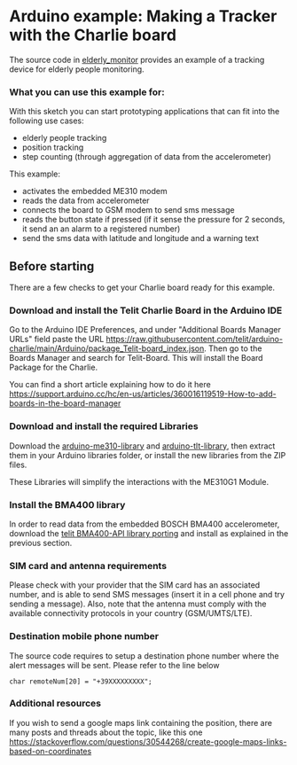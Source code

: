 # Arduino example: Making a Tracker with the Charlie board
The source code in [elderly_monitor](elderly_monitor/elderly_monitor.ino) provides an example of a tracking device for elderly people monitoring.


### What you can use this example for:

With this sketch you can start prototyping applications that can fit into the following use cases:

- elderly people tracking
- position tracking
- step counting (through aggregation of data from the accelerometer)

This example:

- activates the embedded ME310 modem
- reads the data from accelerometer
- connects the board to GSM modem to send sms message
- reads the button state if pressed (if it sense the pressure for 2 seconds, it send an an alarm to a registered number)
- send the sms data with latitude and longitude and a warning text

## Before starting

There are a few checks to get your Charlie board ready for this example.

### Download and install the Telit Charlie Board in the Arduino IDE

Go to the Arduino IDE Preferences, and under "Additional Boards Manager URLs" field paste the URL https://raw.githubusercontent.com/telit/arduino-charlie/main/Arduino/package_Telit-board_index.json. Then go to the Boards Manager and search for Telit-Board. This will install the Board Package for the Charlie.

You can find a short article explaining how to do it here https://support.arduino.cc/hc/en-us/articles/360016119519-How-to-add-boards-in-the-board-manager

### Download and install the required Libraries

Download the [arduino-me310-library](https://github.com/telit/arduino-me310-library) and [arduino-tlt-library](https://github.com/telit/arduino-tlt-library), then extract them in your Arduino libraries folder, or install the new libraries from the ZIP files.

These Libraries will simplify the interactions with the ME310G1 Module.

### Install the BMA400 library

In order to read data from the embedded BOSCH BMA400 accelerometer, download the [telit BMA400-API library porting](https://github.com/telit/arduino-BMA400-API) and install as explained in the previous section.

### SIM card and antenna requirements

Please check with your provider that the SIM card has an associated number, and is able to send SMS messages (insert it in a cell phone and try sending a message).
Also, note that the antenna must comply with the available connectivity protocols in your country (GSM/UMTS/LTE).


### Destination mobile phone number

The source code requires to setup a destination phone number where the alert messages will be sent. Please refer to the line below

``` 
char remoteNum[20] = "+39XXXXXXXXX";
```


### Additional resources

If you wish to send a google maps link containing the position, there are many posts and threads about the topic, like this one
https://stackoverflow.com/questions/30544268/create-google-maps-links-based-on-coordinates
